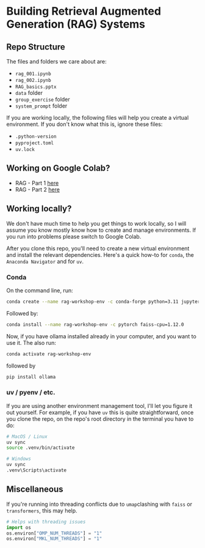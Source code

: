 # Building Retrieval Augmented Generation (RAG) Systems

## Repo Structure
The files and folders we care about are:
- `rag_001.ipynb`
- `rag_002.ipynb`
- `RAG_basics.pptx`
- `data` folder
- `group_exercise` folder
- `system_prompt` folder

If you are working locally, the following files will help you create a virtual environment. If you don't know what this is, ignore these files:
- `.python-version`
- `pyproject.toml`
- `uv.lock`


## Working on Google Colab?
- RAG - Part 1 [here](https://colab.research.google.com/github/nuitrcs/AI_Week_RAG/blob/main/rag_001.ipynb)
- RAG - Part 2 [here](https://colab.research.google.com/github/nuitrcs/AI_Week_RAG/blob/main/rag_002.ipynb)

## Working locally?
We don't have much time to help you get things to work locally, so I will assume you know mostly know how to create and manage environments. If you run into problems please switch to Google Colab.

After you clone this repo, you'll need to create a new virtual environment and install the relevant dependencies. Here's a quick how-to for `conda`, the `Anaconda Navigator` and for `uv`.

### Conda

On the command line, run:
```bash
conda create --name rag-workshop-env -c conda-forge python=3.11 jupyter pandas transformers sentence-transformers datasets
```
Followed by:
```bash
conda install --name rag-workshop-env -c pytorch faiss-cpu=1.12.0
```

Now, if you have ollama installed already in your computer, and you want to use it. The also run:
```bash
conda activate rag-workshop-env
```
followed by
```bash
pip install ollama
```

### uv / pyenv / etc.

If you are using another environment management tool, I'll let you figure it out yourself. For example, if you have `uv` this is quite straightforward, once you clone the repo, on the repo's root directory in the terminal you have to do:
```bash
# MacOS / Linux
uv sync
source .venv/bin/activate

# Windows
uv sync
.venv\Scripts\activate
```


## Miscellaneous

If you're running into threading conflicts due to `umap`clashing with `faiss` or `transformers`, this may help.

```python
# Helps with threading issues
import os
os.environ["OMP_NUM_THREADS"] = "1"
os.environ["MKL_NUM_THREADS"] = "1"
```